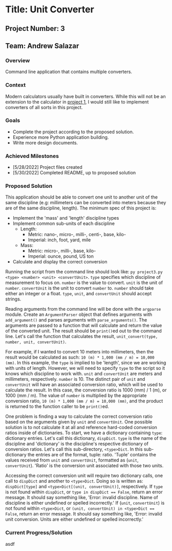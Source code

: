 # Title: Unit Converter

## Project Number: 3

## Team: Andrew Salazar

### Overview

Command line application that contains multiple converters.

### Context

Modern calculators usually have built in converters. While this will not
be an extension to the calculator in [project 1](../Proj1%20-%20CalculatorNoGUI/), I would still like to implement converters of all sorts in this project.

### Goals

- Complete the project according to the proposed solution.
- Experience more Python application building.
- Write more design documents.

### Achieved Milestones

- [5/28/2022] Project files created
- [5/30/2022] Completed README, up to proposed solution

### Proposed Solution

This application should be able to convert one unit to another unit of the same discipline (e.g: millimeters can be converted into meters because they are of the same discipline, length). The minimum spec of this project is:

- Implement the 'mass' and 'length' discipline types
- Implement common sub-units of each discipline
  - Length:
    - Metric: nano-, micro-, milli-, centi-, base, kilo-
    - Imperial: inch, foot, yard, mile
  - Mass:
    - Metric: micro-, milli-, base, kilo-
    - Imperial: ounce, pound, US ton
- Calculate and display the correct conversion

Running the script from the command line should look like: `py project3.py <type> <number> <unit> <convertUnit>`. `type` specifies which discipline of measurement to focus on. `number` is the value to convert. `unit` is the unit of `number`. `convertUnit` is the unit to convert `number` to. `number` should take either an integer or a float. `type`, `unit`, and `convertUnit` should accept strings.

Reading arguments from the command line will be done with the `argparse` module. Create an `ArgumentParser` object that defines arguments with `add_argument()` and parses arguments with `parse_arguments()`. The arguments are passed to a function that will calculate and return the value of the converted unit. The result should be `print()`ed out to the command line. Let's call the function that calculates the result, `unit_convert(type, number, unit, convertUnit)`.

For example, if I wanted to convert 10 meters into millimeters, then the result would be calculated as such: `10 (m) * 1,000 (mm / m) = 10,000 (mm)`. In this example, the `type` is implied to be 'length', since we are working with units of length. However, we will need to specify `type` to the script so it knows which discipline to work with. `unit` and `convertUnit` are meters and millimeters, respectively. `number` is 10. The distinct pair of `unit` and `convertUnit` will have an associated conversion ratio, which will be used to calculate the result. In this case, the conversion ratio is 1000 (mm) / 1 (m), or 1000 (mm / m). The value of `number` is multiplied by the appropriate conversion ratio, `10 (m) * 1,000 (mm / m) = 10,000 (mm)`, and the product is returned to the function caller to be `print()`ed.

One problem is finding a way to calculate the correct conversion ratio based on the arguments given by `unit` and `convertUnit`. One possible solution is to not calculate it at all and reference hard-coded conversion ratios inside of dictionaries. To start, we have a dictionary containing `type`: dictionary entries. Let's call this dictionary, `dispDict`. `type` is the name of the discipline and 'dictionary' is the discipline's respective dictionary of conversion ratios. Let's call this sub-directory, `<type>Dict`. In this sub-dictionary the entries are of the format, tuple: ratio. 'Tuple' contains the values received from `unit` and `convertUnit`, formatted as (`unit`, `convertUnit`). 'Ratio' is the conversion unit associated with those two units.

Accessing the correct conversion unit will require two dictionary calls, one call to `dispDict` and another to `<type>Dict`. Doing so is written as: `dispDict[type]` and `<type>Dict[(unit, convertUnit)]`, respectively. If `type` is not found within `dispDict`, or `type in dispDict == False`, return an error message. It should say something like, 'Error: invalid discipline. Name of discipline is either undefined or spelled incorrectly.' If (`unit`, `convertUnit`) is not found within `<type>Dict`, or `(unit, convertUnit) in <type>Dict == False`, return an error message. It should say something like, 'Error: invalid unit conversion. Units are either undefined or spelled incorrectly.'

### Current Progress/Solution

asdf
